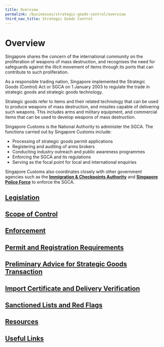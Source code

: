 ```yaml
---
title: Overview
permalink: /businesses/strategic-goods-control/overview
third_nav_title: Strategic Goods Control
---
```


# Overview

Singapore shares the concern of the international community on the proliferation of weapons of mass destruction, and recognises the need for safeguards against the illicit movement of items through its ports that can contribute to such proliferation.

As a responsible trading nation, Singapore implemented the Strategic Goods (Control) Act or SGCA on 1 January 2003 to regulate the trade in strategic goods and strategic goods technology.

Strategic goods refer to items and their related technology that can be used to produce weapons of mass destruction, and missiles capable of delivering such weapons. This includes arms and military equipment, and commercial items that can be used to develop weapons of mass destruction.

Singapore Customs is the National Authority to administer the SGCA. The functions carried out by Singapore Customs include:

-   Processing of strategic goods permit applications
-   Registering and auditing of arms brokers
-   Conducting industry outreach and public awareness programmes
-   Enforcing the SGCA and its regulations
-   Serving as the focal point for local and international enquiries


Singapore Customs also coordinates closely with other government agencies such as the  [**Immigration & Checkpoints Authority**](http://www.ica.gov.sg/)  and  [**Singapore Police Force**](http://www.spf.gov.sg/)  to enforce the SGCA.

## [Legislation](https://singapore-customs-staging.netlify.app/businesses/strategic-goods-control/legislation)

## [Scope of Control](https://singapore-customs-staging.netlify.app/businesses/strategic-goods-control/scope-of-control)

## [Enforcement](https://singapore-customs-staging.netlify.app/businesses/strategic-goods-control/enforcement)

## [Permit and Registration Requirements](https://singapore-customs-staging.netlify.app/businesses/strategic-goods-control/permit-and-registration-requirements)

## [Preliminary Advice for Strategic Goods Transaction](https://singapore-customs-staging.netlify.app/businesses/strategic-goods-control/permit-and-registration-requirements/preliminary-advice-for-strategic-goods-transaction)

## [Import Certificate and Delivery Verification](https://singapore-customs-staging.netlify.app/businesses/strategic-goods-control/import-certificate-and-delivery-verification)

## [Sanctioned Lists and Red Flags](https://singapore-customs-staging.netlify.app/businesses/strategic-goods-control/sanctioned-lists-and-red-flags)

## [Resources](https://singapore-customs-staging.netlify.app/businesses/strategic-goods-control/resources)

## [Useful Links](https://singapore-customs-staging.netlify.app/businesses/strategic-goods-control/useful-links)
